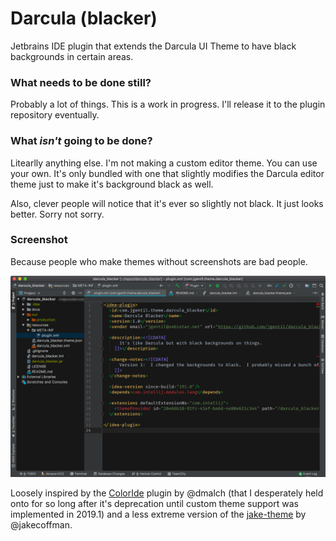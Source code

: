 # Darcula (blacker)
Jetbrains IDE plugin that extends the Darcula UI Theme to have black backgrounds in certain areas.

### What needs to be done still?
Probably a lot of things.  This is a work in progress.  I'll release it to the plugin repository eventually.

### What *isn't* going to be done?
Litearlly anything else.  I'm not making a custom editor theme.  You can use your own.  It's only bundled with one that
slightly modifies the Darcula editor theme just to make it's background black as well.

Also, clever people will notice that it's ever so slightly not black.  It just looks better.  Sorry not sorry.

### Screenshot
Because people who make themes without screenshots are bad people.

![Screenshot](docs/screenshot.png) 

Loosely inspired by the [ColorIde](https://github.com/dmalch/ColorIde) plugin by @dmalch (that I desperately held onto 
for so long after it's deprecation until custom theme support was implemented in 2019.1) and a less extreme version of the 
[jake-theme](https://github.com/jakecoffman/jake-theme) by @jakecoffman.
 
